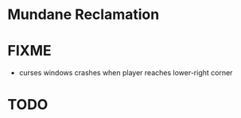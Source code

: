 # Mundane Reclamation


# FIXME
- curses windows crashes when player reaches lower-right corner 


# TODO